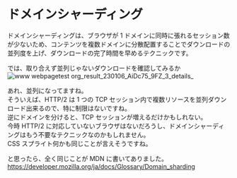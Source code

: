 # ドメインシャーディング

ドメインシャーディングは、ブラウザが 1 ドメインに同時に張れるセッション数が少ないため、コンテンツを複数ドメインに分散配置することでダウンロードの並列度を上げ、ダウンロードの完了時間を早めるテクニックです。

では、取り合えず並列じゃないダウンロードを確認してみるか  
![www webpagetest org_result_230106_AiDc75_9FZ_3_details_](https://user-images.githubusercontent.com/49807271/211027361-ea1b4572-603a-46dc-8475-4b253d19c6f5.png)

あれ、並列になってますね。  
そういえば、HTTP/2 は 1 つの TCP セッション内で複数リソースを並列ダウンロード出来るので、特に制限はないですね。  
逆にドメインを分けると、TCP セッションが増えるだけかもしれない。  
今時 HTTP/2 に対応していないブラウザはないだろうし、ドメインシャーディングはもう不要なテクニックなのかもしれません。  
CSS スプライト何かも同じことが言えそうですね。

と思ったら、全く同じことが MDN に書いてありました。
https://developer.mozilla.org/ja/docs/Glossary/Domain_sharding
